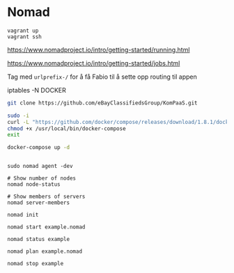 Nomad
=====


```
vagrant up
vagrant ssh
```

https://www.nomadproject.io/intro/getting-started/running.html

https://www.nomadproject.io/intro/getting-started/jobs.html


Tag med `urlprefix-/` for å få Fabio til å sette opp routing til appen

iptables -N DOCKER

```bash
git clone https://github.com/eBayClassifiedsGroup/KomPaaS.git

sudo -i
curl -L "https://github.com/docker/compose/releases/download/1.8.1/docker-compose-$(uname -s)-$(uname -m)" > /usr/local/bin/docker-compose
chmod +x /usr/local/bin/docker-compose
exit

docker-compose up -d
```


```

sudo nomad agent -dev

# Show number of nodes
nomad node-status

# Show members of servers
nomad server-members

```


```
nomad init

nomad start example.nomad

nomad status example

nomad plan example.nomad

nomad stop example

```
